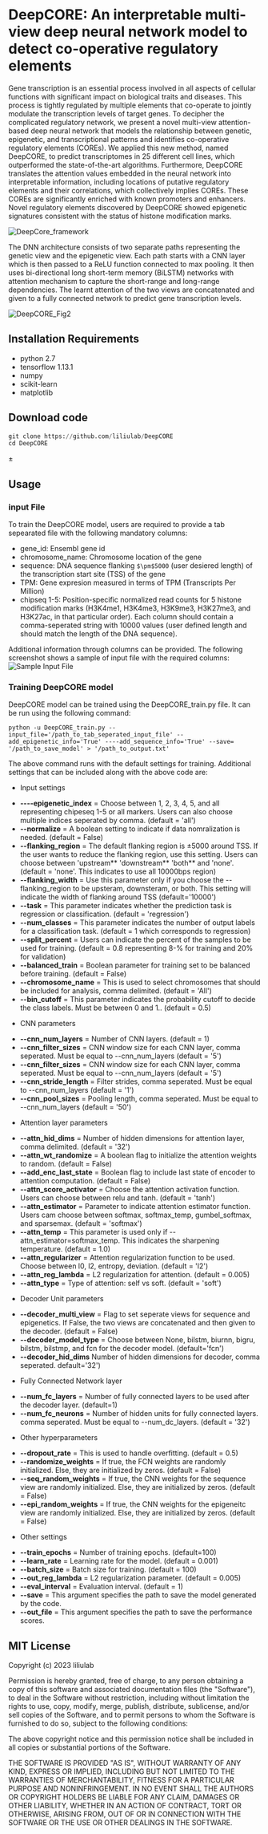 # DeepCORE: An interpretable multi-view deep neural network model to detect co-operative regulatory elements
Gene transcription is an essential process involved in all aspects of cellular functions with significant impact on biological traits and diseases. This process is tightly regulated by multiple elements that co-operate to jointly modulate the transcription levels of target genes. To decipher the complicated regulatory network, we present a novel multi-view attention-based deep neural network that models the relationship between genetic, epigenetic, and transcriptional patterns and identifies co-operative regulatory elements (COREs). We applied this new method, named DeepCORE, to predict transcriptomes in 25 different cell lines, which outperformed the state-of-the-art algorithms. Furthermore, DeepCORE translates the attention values embedded in the neural network into interpretable information, including locations of putative regulatory elements and their correlations, which collectively implies COREs. These COREs are significantly enriched with known promoters and enhancers. Novel regulatory elements discovered by DeepCORE showed epigenetic signatures consistent with the status of histone modification marks. 

![DeepCore_framework](https://github.com/liliulab/DeepCORE/assets/49846287/11fae6f3-31de-4d39-8045-1c54b7587e08)


The DNN architecture consists of two separate paths representing the genetic view and the epigenetic view. Each path starts with a CNN layer which is then passed to a ReLU function connected to max pooling. It then uses bi-directional long short-term memory (BiLSTM) networks with attention mechanism to capture the short-range and long-range dependencies. The learnt attention of the two views are concatenated and given to a fully connected network to predict gene transcription levels.

![DeepCORE_Fig2](https://github.com/liliulab/DeepCORE/assets/49846287/2b9ab9eb-60b7-4c11-a291-6ca601d0f48a)

## Installation Requirements
- python 2.7
- tensorflow 1.13.1
- numpy
- scikit-learn
- matplotlib

## Download code
```python
git clone https://github.com/liliulab/DeepCORE
cd DeepCORE
```
$\pm$

## Usage
### input File
To train the DeepCORE model, users are required to provide a tab sepearated file with the following mandatory columns:
- gene_id: Ensembl gene id 
- chromosome_name: Chromosome location of the gene
- sequence: DNA sequence flanking ```$\pm$5000``` (user desiered length) of the transcription start site (TSS) of the gene
- TPM: Gene expresion measured in terms of TPM (Transcripts Per Million)
- chipseq 1-5: Position-specific normalized read counts for 5 histone modification marks (H3K4me1, H3K4me3, H3K9me3, H3K27me3, and H3K27ac, in that particular order). Each column should contain a comma-seperated string with 10000 values (user defined length and should match the length of the DNA sequence).

Additional information through columns can be provided. The following screenshot shows a sample of input file with the required columns:
![Sample Input File](https://github.com/liliulab/DeepCORE/assets/18314073/a7507c87-d20c-49cc-bc1f-ed0cd5aaf247)


### Training DeepCORE model
DeepCORE model can be trained using the DeepCORE_train.py file. It can be run using the following command:

```
python -u DeepCORE_train.py --input_file='/path_to_tab_seperated_input_file' --add_epigenetic_info='True' ----add_sequence_info='True' --save= '/path_to_save_model' > '/path_to_output.txt'
```

The above command runs with the default settings for training. Additional settings that can be included along with the above code are:
- Input settings
* **----epigenetic_index** = Choose between 1, 2, 3, 4, 5, and all representing chipeseq 1-5 or all markers. Users can also choose multiple indices seperated by comma. (default = 'all')
* **--normalize** = A boolean setting to indicate if data nomralization is needed. (default = False)
* **--flanking_region** = The default flanking region is $\pm$5000 around TSS. If the user wants to reduce the flanking region, use this setting. Users can choose between 'upstream** 'downstream** 'both** and 'none'. (default = 'none'. This indicates to use all 10000bps region)
* **--flanking_width** = Use this parameter only if you choose the --flanking_region to be upsteram, downsteram, or both. This setting will indicate the width of flanking around TSS (default='10000')
* **--task** = This parameter indicates whether the prediction task is regression or classification. (default = 'regression')
* **--num_classes** = This parameter indicates the number of output labels for a classification task. (default = 1 which corresponds to regression)
* **--split_percent** = Users can indicate the percent of the samples to be used for training. (default = 0.8 representing 8-% for training and 20% for validation)
* **--balanced_train** = Boolean parameter for training set to be balanced before training. (default = False)
* **--chromosome_name** = This is used to select chromosomes that should be included for analysis, comma delimited. (default = 'All')
* **--bin_cutoff** = This parameter indicates the probability cutoff to decide the class labels. Must be between 0 and 1.. (default = 0.5)
 
- CNN parameters
* **--cnn_num_layers** = Number of CNN layers. (default = 1)
* **--cnn_filter_sizes** = CNN window size for each CNN layer, comma seperated. Must be equal to --cnn_num_layers (default = '5')
* **--cnn_filter_sizes** = CNN window size for each CNN layer, comma seperated. Must be equal to --cnn_num_layers (default = '5')
* **--cnn_stride_length** = Filter strides, comma seperated. Must be equal to --cnn_num_layers (default = '1')
* **--cnn_pool_sizes** = Pooling length, comma seperated. Must be equal to --cnn_num_layers (default = '50')

- Attention layer parameters
* **--attn_hid_dims** = Number of hidden dimensions for attention layer, comma delimited. (default = '32')
* **--attn_wt_randomize** = A boolean flag to initialize the attention weights to random. (default = False)
* **--add_enc_last_state** = Boolean flag to include last state of encoder to attention computation.  (default = False)
* **--attn_score_activator** = Choose the attention activation function. Users can choose between relu and tanh.  (default = 'tanh')
* **--attn_estimator** = Parameter to indicate attention estimator function. Users cam choose between softmax, softmax_temp, gumbel_softmax, and sparsemax. (default = 'softmax')
* **--attn_temp**  = This parameter is used only if --attn_estimator=softmax_temp. This indicates the sharpening temperature. (default = 1.0)
* **--attn_regularizer** =  Attention regularization function to be used. Choose between l0, l2, entropy, deviation. (default = 'l2')
* **--attn_reg_lambda** = L2 regularization for attention. (default = 0.005)
* **--attn_type** = Type of attention: self vs soft. (default = 'soft')

- Decoder Unit parameters
* **--decoder_multi_view** = Flag to set seperate views for sequence and epigenetics. If False, the two views are concatenated and then given to the decoder. (default = False)
* **--decoder_model_type** = Choose between None, bilstm, biurnn, bigru, bilstm, bilstmp, and fcn for the decoder model. (default='fcn')
* **--decoder_hid_dims** Number of hidden dimensions for decoder, comma seperated. default='32')

- Fully Connected Network layer
* **--num_fc_layers** = Number of fully connected layers to be used after the decoder layer. (default=1)
* **--num_fc_neurons** = Number of hidden units for fully connected layers. comma seperated. Must be equal to --num_dc_layers. (default = '32')

- Other hyperparameters
* **--dropout_rate** = This is used to handle overfitting. (default = 0.5)
* **--randomize_weights** = If true, the FCN weights are randomly initialized. Else, they are initialized by zeros. (default = False)
* **--seq_random_weights** = If true, the CNN weights for the sequence view are randomly initialized. Else, they are initialized by zeros. (default = False)
* **--epi_random_weights** = If true, the CNN weights for the epigeneitc view are randomly initialized. Else, they are initialized by zeros. (default = False)

- Other settings
* **--train_epochs** = Number of training epochs. (default=100)
* **--learn_rate** = Learning rate for the model. (default = 0.001)
* **--batch_size** = Batch size for training. (default = 100)
* **--out_reg_lambda** = L2 regularization parameter. (default = 0.005)
* **--eval_interval** = Evaluation interval. (default = 1)
* **--save** = This argument specifies the path to save the model generated by the code.
* **--out_file** = This argument specifies the path to save the performance scores.


## MIT License

Copyright (c) 2023 liliulab

Permission is hereby granted, free of charge, to any person obtaining a copy
of this software and associated documentation files (the "Software"), to deal
in the Software without restriction, including without limitation the rights
to use, copy, modify, merge, publish, distribute, sublicense, and/or sell
copies of the Software, and to permit persons to whom the Software is
furnished to do so, subject to the following conditions:

The above copyright notice and this permission notice shall be included in all
copies or substantial portions of the Software.

THE SOFTWARE IS PROVIDED "AS IS", WITHOUT WARRANTY OF ANY KIND, EXPRESS OR
IMPLIED, INCLUDING BUT NOT LIMITED TO THE WARRANTIES OF MERCHANTABILITY,
FITNESS FOR A PARTICULAR PURPOSE AND NONINFRINGEMENT. IN NO EVENT SHALL THE
AUTHORS OR COPYRIGHT HOLDERS BE LIABLE FOR ANY CLAIM, DAMAGES OR OTHER
LIABILITY, WHETHER IN AN ACTION OF CONTRACT, TORT OR OTHERWISE, ARISING FROM,
OUT OF OR IN CONNECTION WITH THE SOFTWARE OR THE USE OR OTHER DEALINGS IN THE
SOFTWARE.
